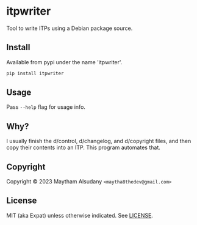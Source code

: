 # itpwriter

Tool to write ITPs using a Debian package source.

## Install

Available from pypi under the name 'itpwriter'.

```sh
pip install itpwriter
```

## Usage

Pass `--help` flag for usage info.

## Why?

I usually finish the d/control, d/changelog, and d/copyright files, and then copy their contents into an ITP. This program automates that.

## Copyright

Copyright &copy; 2023 Maytham Alsudany `<maytha8thedev@gmail.com>`

## License

MIT (aka Expat) unless otherwise indicated. See [LICENSE](./LICENSE).
